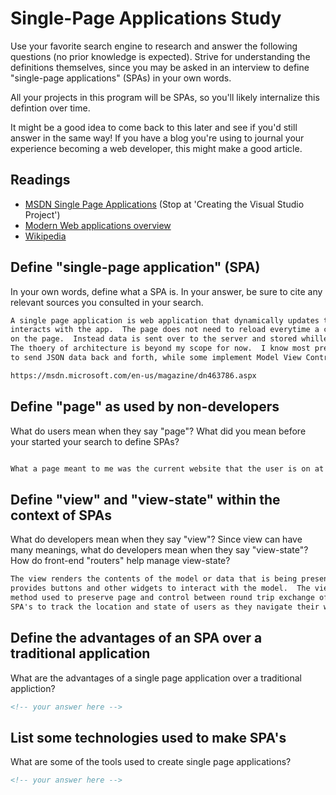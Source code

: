 # Single-Page Applications Study

Use your favorite search engine to research and answer the following questions
(no prior knowledge is expected). Strive for understanding the definitions
themselves, since you may be asked in an interview to define "single-page
applications" (SPAs) in your own words.

All your projects in this program will be SPAs, so you'll likely internalize
this defintion over time.

It might be a good idea to come back to this later and see if you'd still answer
in the same way! If you have a blog you're using to journal your experience
becoming a web developer, this might make a good article.

## Readings

-   [MSDN Single Page Applications](https://msdn.microsoft.com/en-us/magazine/dn463786.aspx) (Stop at 'Creating the Visual Studio Project')
-   [Modern Web applications overview](http://singlepageappbook.com/goal.html)
-   [Wikipedia](https://en.wikipedia.org/wiki/Single-page_application)

## Define "single-page application" (SPA)

In your own words, define what a SPA is. In your answer, be sure to cite any
relevant sources you consulted in your search.

```md
A single page application is web application that dynamically updates the page when a user
interacts with the app.  The page does not need to reload everytime a change is made
on the page.  Instead data is sent over to the server and stored whille the web app is running.
The thoery of architecture is beyond my scope for now.  I know most predominantly use AJAX
to send JSON data back and forth, while some implement Model View Controller infrastructure.

https://msdn.microsoft.com/en-us/magazine/dn463786.aspx
```

## Define "page" as used by non-developers

What do users mean when they say "page"? What did you mean before your started
your search to define SPAs?

```md

What a page meant to me was the current website that the user is on at the moment.

```

## Define "view" and "view-state" within the context of SPAs

What do developers mean when they say "view"? Since view can have many meanings,
what do developers mean when they say "view-state"? How do front-end "routers"
help manage view-state?

```md
The view renders the contents of the model or data that is being presented.  It then
provides buttons and other widgets to interact with the model.  The view state is the
method used to preserve page and control between round trip exchange of information or data.  Front end routers allows
SPA's to track the location and state of users as they navigate their way around libraries.
```

## Define the advantages of an SPA over a traditional application

What are the advantages of a single page application over a traditional appliction?

```md
<!-- your answer here -->
```

## List some technologies used to make SPA's

What are some of the tools used to create single page applications?

```md
<!-- your answer here -->
```
